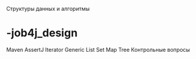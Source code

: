 Структуры данных и алгоритмы
# -job4j_design
Maven
AssertJ
Iterator
Generic
List
Set
Map
Tree
Контрольные вопросы
